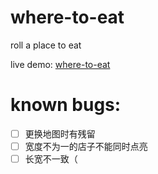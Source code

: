 # where-to-eat
roll a place to eat

live demo: [where-to-eat](http://cloud.waynest.com/starry/where-to-eat/)

# known bugs:
- [ ] 更换地图时有残留
- [ ] 宽度不为一的店子不能同时点亮
- [ ] 长宽不一致（

